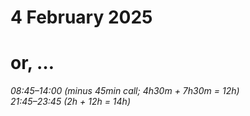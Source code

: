# 4 February 2025
# or, …

_08:45–14:00 (minus 45min call; 4h30m + 7h30m = 12h)_  
_21:45–23:45 (2h + 12h = 14h)_
